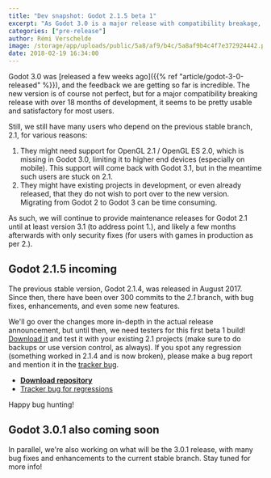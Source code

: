 ```yaml
---
title: "Dev snapshot: Godot 2.1.5 beta 1"
excerpt: "As Godot 3.0 is a major release with compatibility breakage, we are still going to support the previous 2.1 stable branch for some time. Many fixes and enhancements have been done in the 2.1 branch since the release of 2.1.4 in August 2017, so it's time to get them tested widely to go towards a 2.1.5 release."
categories: ["pre-release"]
author: Rémi Verschelde
image: /storage/app/uploads/public/5a8/af9/b4c/5a8af9b4c4f7e372924442.png
date: 2018-02-19 16:34:00
---
```


Godot 3.0 was [released a few weeks ago]({{% ref "article/godot-3-0-released" %}}), and the feedback we are getting so far is incredible. The new version is of course not perfect, but for a major compatibility breaking release with over 18 months of development, it seems to be pretty usable and satisfactory for most users.

Still, we still have many users who depend on the previous stable branch, 2.1, for various reasons:

1. They might need support for OpenGL 2.1 / OpenGL ES 2.0, which is missing in Godot 3.0, limiting it to higher end devices (especially on mobile). This support will come back with Godot 3.1, but in the meantime such users are stuck on 2.1.
2. They might have existing projects in development, or even already released, that they do not wish to port over to the new version. Migrating from Godot 2 to Godot 3 can be time consuming.

As such, we will continue to provide maintenance releases for Godot 2.1 until at least version 3.1 (to address point 1.), and likely a few months afterwards with only security fixes (for users with games in production as per 2.).

## Godot 2.1.5 incoming

The previous stable version, Godot 2.1.4, was released in August 2017. Since then, there have been over 300 commits to the *2.1* branch, with bug fixes, enhancements, and even some new features.

We'll go over the changes more in-depth in the actual release announcement, but until then, we need testers for this first beta 1 build! [Download it](https://download.tuxfamily.org/godotengine/2.1.5/beta1/) and test it with your existing 2.1 projects (make sure to do backups or use version control, as always). If you spot any regression (something worked in 2.1.4 and is now broken), please make a bug report and mention it in the [tracker bug](https://github.com/godotengine/godot/issues/16813).

- [**Download repository**](https://download.tuxfamily.org/godotengine/2.1.5/beta1/)
- [Tracker bug for regressions](https://github.com/godotengine/godot/issues/16813)

Happy bug hunting!

## Godot 3.0.1 also coming soon

In parallel, we're also working on what will be the 3.0.1 release, with many bug fixes and enhancements to the current stable branch. Stay tuned for more info!
